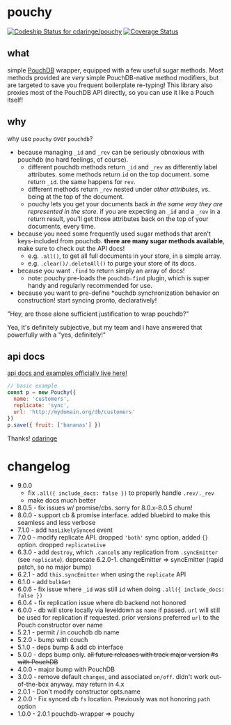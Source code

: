 # pouchy
[ ![Codeship Status for cdaringe/pouchy](https://codeship.com/projects/723a9160-4203-0133-3599-062894ba1566/status?branch=master)](https://codeship.com/projects/103658) [![Coverage Status](https://coveralls.io/repos/github/cdaringe/pouchy/badge.svg?branch=master)](https://coveralls.io/github/cdaringe/pouchy?branch=master)

## what

simple [PouchDB](https://github.com/pouchdb/pouchdb) wrapper, equipped with a few useful sugar methods.  Most methods provided are _very_ simple PouchDB-native method modifiers, but are targeted to save you frequent boilerplate re-typing!  This library also proxies most of the PouchDB API directly, so you can use it like a Pouch itself!

## why

why use `pouchy` over `pouchdb`?

- because managing `_id` and `_rev` can be seriously obnoxious with pouchdb (no hard feelings, of course).
  - different pouchdb methods return `_id` and `_rev` as differently label attributes.  some methods return `id` on the top document.  some return `_id`.  the same happens for `rev`.
  - different methods return `_rev` nested under _other attributes_, vs. being at the top of the document.
  - pouchy lets you get your documents back _in the same way they are represented in the store_.  if you are expecting an `_id` and a `_rev` in a return result, you'll get those attributes back on the top of your documents, every time.
- because you need some frequently used sugar methods that aren't keys-included from pouchdb.  **there are many sugar methods available**, make sure to check out the API docs!
    - e.g. `.all()`, to get all full documents in your store, in a simple array.
    - e.g. `.clear()/.deleteAll()` to purge your store of its docs.
- because you want `.find` to return simply an array of docs!
  - note: pouchy pre-loads the `pouchdb-find` plugin, which is super handy and regularly recommended for use.
- because you want to pre-define \*ouchdb synchronization behavior on construction!  start syncing pronto, declaratively!

"Hey, are those alone sufficient justification to wrap pouchdb?"

Yea, it's definitely subjective, but my team and i have answered that powerfully with a "yes, definitely!"

## api docs

[api docs and examples officially live here!](cdaringe.github.io/pouchy/)

```js
// basic example
const p = new Pouchy({
  name: 'customers',
  replicate: 'sync',
  url: 'http://mydomain.org/db/customers'
})
p.save({ fruit: ['bananas'] })
```

Thanks! [cdaringe](http://cdaringe.com/)

# changelog
- 9.0.0
  - fix `.all({ include_docs: false })` to properly handle `.rev/._rev`
  - make docs much better
- 8.0.5 - fix issues w/ promise/cbs. sorry for 8.0.x-8.0.5 churn!
- 8.0.0 - support cb & promise interface.  added bluebird to make this seamless and less verbose
- 7.1.0 - add `hasLikelySynced` event
- 7.0.0 - modify replicate API.  dropped `'both'` sync option, added `{}` option.  dropped `replicateLive`
- 6.3.0 - add `destroy`, which `.cancel`s any replication from `.syncEmitter` (see `replicate`). deprecate 6.2.0-1. changeEmitter => syncEmitter (rapid patch, so no major bump)
- 6.2.1 - add `this.syncEmitter` when using the `replicate` API
- 6.1.0 - add `bulkGet`
- 6.0.6 - fix issue where `_id` was still `id` when doing `.all({ include_docs: false })`
- 6.0.4 - fix replication issue where db backend not honored
- 6.0.0 - db will store locally via leveldown as `name` if passed. `url` will still be used for replication if requested.  prior versions preferred `url` to the Pouch constructor over name
- 5.2.1 - permit / in couchdb db name
- 5.2.0 - bump with couch
- 5.1.0 - deps bump & add cb interface
- 5.0.0 - deps bump only.  ~~all future releases with track major version #s with PouchDB~~
- 4.0.0 - major bump with PouchDB
- 3.0.0 - remove default `changes`, and associated `on/off`. didn't work out-of-the-box anyway.  may return in 4.x
- 2.0.1 - Don't modify constructor opts.name
- 2.0.0 - Fix synced db `fs` location. Previously was not honoring `path` option
- 1.0.0 - 2.0.1 pouchdb-wrapper => pouchy
